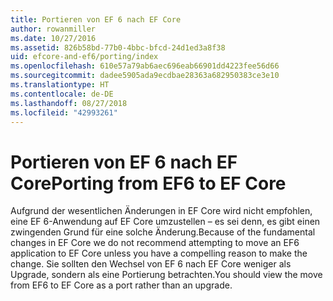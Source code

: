 ```yaml
---
title: Portieren von EF 6 nach EF Core
author: rowanmiller
ms.date: 10/27/2016
ms.assetid: 826b58bd-77b0-4bbc-bfcd-24d1ed3a8f38
uid: efcore-and-ef6/porting/index
ms.openlocfilehash: 610e57a79ab6aec696eab66901dd4223fee56d66
ms.sourcegitcommit: dadee5905ada9ecdbae28363a682950383ce3e10
ms.translationtype: HT
ms.contentlocale: de-DE
ms.lasthandoff: 08/27/2018
ms.locfileid: "42993261"
---
```

# <a name="porting-from-ef6-to-ef-core"></a><span data-ttu-id="1bed1-102">Portieren von EF 6 nach EF Core</span><span class="sxs-lookup"><span data-stu-id="1bed1-102">Porting from EF6 to EF Core</span></span>

<span data-ttu-id="1bed1-103">Aufgrund der wesentlichen Änderungen in EF Core wird nicht empfohlen, eine EF 6-Anwendung auf EF Core umzustellen – es sei denn, es gibt einen zwingenden Grund für eine solche Änderung.</span><span class="sxs-lookup"><span data-stu-id="1bed1-103">Because of the fundamental changes in EF Core we do not recommend attempting to move an EF6 application to EF Core unless you have a compelling reason to make the change.</span></span> <span data-ttu-id="1bed1-104">Sie sollten den Wechsel von EF 6 nach EF Core weniger als Upgrade, sondern als eine Portierung betrachten.</span><span class="sxs-lookup"><span data-stu-id="1bed1-104">You should view the move from EF6 to EF Core as a port rather than an upgrade.</span></span>
